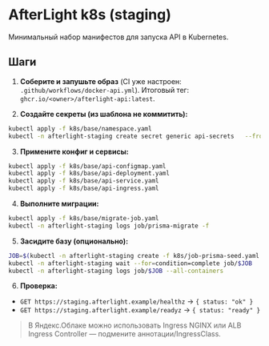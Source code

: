 # AfterLight k8s (staging)

Минимальный набор манифестов для запуска API в Kubernetes.

## Шаги

1. **Соберите и запушьте образ** (CI уже настроен: `.github/workflows/docker-api.yml`). Итоговый тег: `ghcr.io/<owner>/afterlight-api:latest`.

2. **Создайте секреты (из шаблона не коммитить):**
```bash
kubectl apply -f k8s/base/namespace.yaml
kubectl -n afterlight-staging create secret generic api-secrets   --from-literal=DATABASE_URL='postgresql://user:pass@db-host:5432/afterlight?schema=public'   --from-literal=JWT_SECRET='please-change-me'
```

3. **Примените конфиг и сервисы:**
```bash
kubectl apply -f k8s/base/api-configmap.yaml
kubectl apply -f k8s/base/api-deployment.yaml
kubectl apply -f k8s/base/api-service.yaml
kubectl apply -f k8s/base/api-ingress.yaml
```

4. **Выполните миграции:**
```bash
kubectl apply -f k8s/base/migrate-job.yaml
kubectl -n afterlight-staging logs job/prisma-migrate -f
```

5. **Засидите базу (опционально):**
```bash
JOB=$(kubectl -n afterlight-staging create -f k8s/job-prisma-seed.yaml -o jsonpath='{.metadata.name}')
kubectl -n afterlight-staging wait --for=condition=complete job/$JOB
kubectl -n afterlight-staging logs job/$JOB --all-containers
```

6. **Проверка:**
- `GET https://staging.afterlight.example/healthz` → `{ status: "ok" }`
- `GET https://staging.afterlight.example/readyz` → `{ status: "ready" }`

> В Яндекс.Облаке можно использовать Ingress NGINX или ALB Ingress Controller — подмените аннотации/IngressClass.
